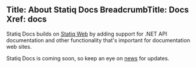 ﻿Title: About Statiq Docs
BreadcrumbTitle: Docs
Xref: docs
---
Statiq Docs builds on [Statiq Web](/web) by adding support for .NET API documentation and other functionality that's important for documentation web sites.

Statiq Docs is coming soon, so keep an eye on [news](/news) for updates.